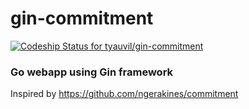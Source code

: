 # gin-commitment
[ ![Codeship Status for tyauvil/gin-commitment](https://app.codeship.com/projects/498a8350-f1c4-0135-98cc-7aa5395e305d/status?branch=master)](https://app.codeship.com/projects/271350)
### Go webapp using Gin framework

Inspired by https://github.com/ngerakines/commitment
